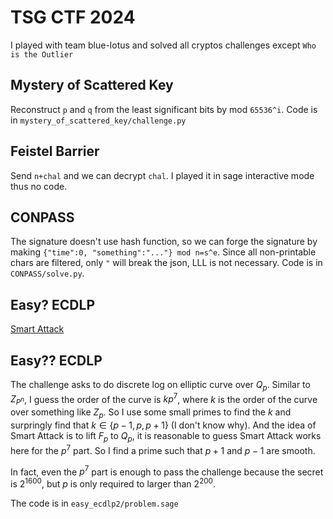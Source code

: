 # TSG CTF 2024

I played with team blue-lotus and solved all cryptos challenges except `Who is the Outlier`

## Mystery of Scattered Key

Reconstruct `p` and `q` from the least significant bits by mod `65536^i`. Code is in `mystery_of_scattered_key/challenge.py`

## Feistel Barrier

Send `n+chal` and we can decrypt `chal`. I played it in sage interactive mode thus no code.

## CONPASS

The signature doesn't use hash function, so we can forge the signature by making `{"time":0, "something":"..."} mod n=s^e`. Since all non-printable chars are filtered, only `"` will break the json, LLL is not necessary. Code is in `CONPASS/solve.py`.

## Easy? ECDLP

[Smart Attack](https://github.com/jvdsn/crypto-attacks/blob/master/attacks/ecc/smart_attack.py)

## Easy?? ECDLP

The challenge asks to do discrete log on elliptic curve over $Q_p$. Similar to $Z_{P^n}$, I guess the order of the curve is $kp^7$, where $k$ is the order of the curve over something like $Z_p$. So I use some small primes to find the $k$ and surpringly find that $k\in\{p-1,p,p+1\}$ (I don't know why). And the idea of Smart Attack is to lift $F_p$ to $Q_p$, it is reasonable to guess Smart Attack works here for the $p^7$ part. So I find a prime such that $p+1$ and $p-1$ are smooth.

In fact, even the $p^7$ part is enough to pass the challenge because the secret is $2^{1600}$, but $p$ is only required to larger than $2^{200}$.

The code is in `easy_ecdlp2/problem.sage`
